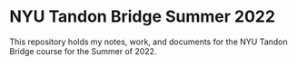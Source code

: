 # NYU Tandon Bridge Summer 2022

This repository holds my notes, work, and documents for the NYU Tandon Bridge course for the Summer of 2022.

